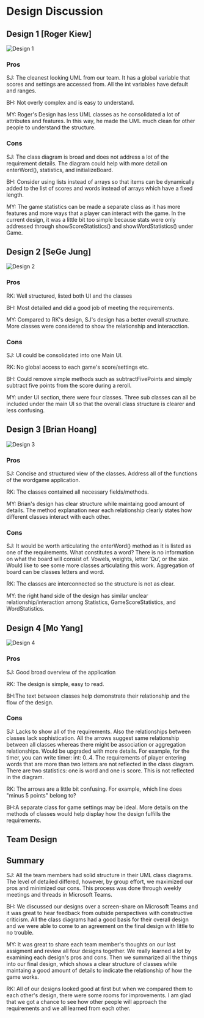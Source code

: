 # Design Discussion

## Design 1 [Roger Kiew]
![Design 1](../images/Design1.png)
### Pros
SJ: The cleanest looking UML from our team. It has a global variable that scores and settings are accessed from. All the int variables have default and ranges.

BH: Not overly complex and is easy to understand.

MY: Roger's Design has less UML classes as he consolidated a lot of attributes and features. In this way, he made the UML much clean for other people to understand the structure.

### Cons
SJ: The class diagram is broad and does not address a lot of the requirement details. The diagram could help with more detail on enterWord(), statistics, and initializeBoard. 

BH: Consider using lists instead of arrays so that items can be dynamically added to the list of scores and words instead of arrays which have a fixed length. 

MY: The game statistics can be made a separate class as it has more features and more ways that a player can interact with the game. In the current design, it was a little bit too simple because stats were only addressed through showScoreStatistics() and showWordStatistics() under Game.

## Design 2 [SeGe Jung]
![Design 2](../images/Design2.png)
### Pros
RK: Well structured, listed both UI and the classes

BH: Most detailed and did a good job of meeting the requirements. 

MY: Compared to RK's design, SJ's design has a better overall structure. More classes were considered to show the relationship and interacction.

### Cons
SJ: UI could be consolidated into one Main UI. 

RK: No global access to each game's score/settings etc.

BH: Could remove simple methods such as subtractFivePoints and simply subtract five points from the score during a reroll. 

MY: under UI section, there were four classes. Three sub classes can all be included under the main UI so that the overall class structure is clearer and less confusing.

## Design 3 [Brian Hoang]
![Design 3](../images/Design3.png) 
### Pros
SJ: Concise and structured view of the classes. Address all of the functions of the wordgame application.

RK: The classes contained all necessary fields/methods.

MY: Brian's design has clear structure while maintaing good amount of details. The method explanation near each relationship clearly states how different classes interact with each other.
  
### Cons
SJ: It would be worth articulating the enterWord() method as it is listed as one of the requirements. What constitutes a word? There is no information on what the board will consist of. Vowels, weights, letter ‘Qu’, or the size. Would like to see some more classes articulating this work. Aggregation of board can be classes letters and word.

RK: The classes are interconnected so the structure is not as clear.

MY: the right hand side of the design has similar unclear relationship/interaction among Statistics, GameScoreStatistics, and WordStatistics.

## Design 4 [Mo Yang]
![Design 4](../images/Design4.png) 
### Pros
SJ: Good broad overview of the application 

RK: The design is simple, easy to read.

BH:The text between classes help demonstrate their relationship and the flow of the design.

### Cons
SJ: Lacks to show all of the requirements. Also the relationships between classes lack sophistication. All the arrows suggest same relationship between all classes whereas there might be association or aggregation relationships. 
Would be upgraded with more details. For example, for the timer, you can write timer: int: 0..4. 
The requirements of player entering words that are more than two letters are not reflected in the class diagram. 
There are two statistics: one is word and one is score. This is not reflected in the diagram.

RK: The arrows are a little bit confusing. For example, which line does "minus 5 points" belong to?

BH:A separate class for game settings may be ideal. More details on the methods of classes would help display how the design fulfills the requirements. 

## Team Design


## Summary
SJ: All the team members had solid structure in their UML class diagrams. The level of detailed differed, however, by group effort, we maximized our pros and minimized our cons. 
This process was done through weekly meetings and threads in Microsoft Teams. 

BH: We discussed our designs over a screen-share on Microsoft Teams and it was great to hear feedback from outside perspectives with constructive criticism. All the class diagrams had a good basis for their overall design and we were able to come to an agreement on the final design with little to no trouble. 

MY: It was great to share each team member's thoughts on our last assigment and review all four designs together. We really learned a lot by examining each design's pros and cons. Then we summarized all the things into our final design, which shows a clear structure of classes while maintaing a good amount of details to indicate the relationship of how the game works.

RK: All of our designs looked good at first but when we compared them to each other's design, there were some rooms for improvements. I am glad that we got a chance to see how other people will approach the requirements and we all learned from each other.
